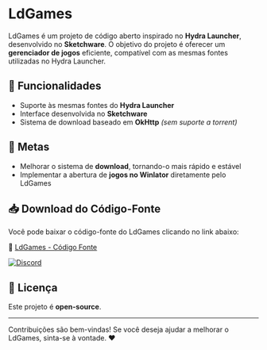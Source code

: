 # LdGames  

LdGames é um projeto de código aberto inspirado no **Hydra Launcher**, desenvolvido no **Sketchware**. O objetivo do projeto é oferecer um **gerenciador de jogos** eficiente, compatível com as mesmas fontes utilizadas no Hydra Launcher.  

## 🚀 Funcionalidades  

- Suporte às mesmas fontes do **Hydra Launcher**  
- Interface desenvolvida no **Sketchware**  
- Sistema de download baseado em **OkHttp** *(sem suporte a torrent)*  

## 🎯 Metas  

- Melhorar o sistema de **download**, tornando-o mais rápido e estável  
- Implementar a abertura de **jogos no Winlator** diretamente pelo LdGames  

## 📥 Download do Código-Fonte  

Você pode baixar o código-fonte do LdGames clicando no link abaixo:  

🔗 [LdGames - Código Fonte](https://github.com/DEYVIDYT/LdGames/archive/refs/heads/main.zip)  

[![Discord](https://discord.com/api/guilds/mnKJ9GxY/widget.png)](https://discord.gg/mnKJ9GxY)


## 📜 Licença  

Este projeto é **open-source**.

---  

Contribuições são bem-vindas! Se você deseja ajudar a melhorar o LdGames, sinta-se à vontade. ♥️
